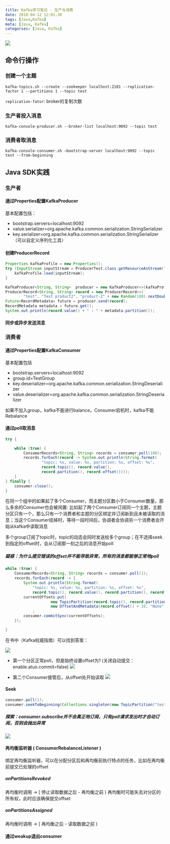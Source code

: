 ```yaml
---
title: Kafka学习笔记 - 生产与消费
date: 2018-04-12 12:01:30
tags: [Java,Kafka]
meta: [Java, Kafka]
categories: [Java, Kafka]
---
```



![](http://cloud.atomicer.cn/blog-img/20180412/Image0.png)

<!-- more -->

## 命令行操作


### 创建一个主题

```
kafka-topics.sh --create --zookeeper localhost:2181 --replication-factor 1 --partitions 1 --topic test
```
`replication-fator`: broker的复制次数

### 生产者投入消息

```
kafka-console-producer.sh --broker-list localhost:9092 --topic test
```

### 消费者取消息

```
kafka-console-consumer.sh —bootstrap-server localhost:9092 --topic test --from-beginning
```

## Java SDK实践


### 生产者

#### 通过Properties配置KafkaProducer

基本配置包括：

* bootstrap.servers=localhost:9092
* value.serializer=org.apache.kafka.common.serialization.StringSerializer
* key.serializer=org.apache.kafka.common.serialization.StringSerializer  （可以自定义序列化工具）

#### 创建ProducerRecord
```java
Properties kafkaProfile = new Properties();
try (InputStream inputStream = ProducerTest.class.getResourceAsStream("/producer.properties")) {
    kafkaProfile.load(inputStream);
}

KafkaProducer<String, String>  producer = new KafkaProducer<>(kafkaProfile);
ProducerRecord<String, String> record = new ProducerRecord<>(
        "test", "Test product2", "product-2" + new Random(100).nextDouble());
Future<RecordMetadata> future = producer.send(record);
RecordMetadata metadata = future.get();
System.out.println(record.value() + " : " + metadata.partition());
```

#### 同步或异步发送消息


### 消费者

#### 通过Properties配置KafkaConsumer
基本配置包括
* bootstrap.servers=localhost:9092
* group.id=TestGroup
* key.deserializer=org.apache.kafka.common.serialization.StringDeserializer
* value.deserializer=org.apache.kafka.common.serialization.StringDeserializer

如果不加入group，kafka不能进行balance，Consumer宕机时，kafka不能Rebalance

#### 通过poll取消息

```java
try {

    while (true) {
        ConsumerRecords<String, String> records = consumer.poll(100);
        records.forEach(record -> System.out.println(String.format(
                "topic: %s, value: %s, partition: %s, offset: %s",
                record.topic(), record.value(),
                record.partition(), record.offset())));
    }
} finally {
    consumer.close();
}
```

在同一个组中的如果起了多个Consumer，而主题分区数小于Consumer数量，那么多余的Consumer也会被闲置:
  比如起了两个Consumer订阅同一个主题，主题分区只有一个，那么只有一个消费者和主题的分区绑定并订阅新到且未被读取的消息；当这个Consumer挂掉时，等待一段时间后，协调者会协调另一个消费者会开始从kafka中读取消息

多个group订阅了topic时，topic的动态会同时发送给多个group；在不选择seek到指定的offset时，会从订阅那一刻之后的消息开始poll

##### 疑惑：为什么提交错误的offset并不能导致异常，所有的消息都能够正常地poll

```Java
while (true) {
    ConsumerRecords<String, String> records = consumer.poll(1);
    records.forEach(record -> {
        System.out.println(String.format(
            "topic: %s, value: %s, partition: %s, offset: %s",
            record.topic(), record.value(), record.partition(), record.offset()));
        currentOffsets.put(
                    new TopicPartition(record.topic(), record.partition()),
                    new OffsetAndMetadata(record.offset() + 10, "None"))
            ;
        consumer.commitSync(currentOffsets);
    });

}
```

在书中（Kafka权威指南）可以找到答案：

![](http://cloud.atomicer.cn/blog-img/20180412/Image1.png)

* 第一个分区正常poll，但是始终设置offset为1 (关闭自动提交： enable.atuo.commit=false)
![](http://cloud.atomicer.cn/blog-img/20180412/Image2.png)

* 第二个Consumer接管后，从offset处开始读取
![](http://cloud.atomicer.cn/blog-img/20180412/Image3.png)

#### Seek
```java
consumer.poll(1);
consumer.seekToBeginning(Collections.singleton(new TopicPartition("test", 0)));
```

##### 探索：consumer.subscribe并不会真正地订阅，只有poll请求发出时才自动订阅，否则会抛出异常

![](http://cloud.atomicer.cn/blog-img/20180412/Image4.png)

#### 再均衡监听器 ( ConsumerRebalanceListener )

绑定再均衡监听器，可以在分配分区后和再均衡前执行特点的任务，比如在再均衡前提交已处理的offset

##### onPartitionsRevoked
再均衡时调用 ->      [  停止读取数据之后 -   再均衡之前  )
再均衡时可能失去对分区的所有权，此时应该确保提交offset

##### onPartitionsAssigned
再均衡时调用 ->      [  再均衡之后 - 读取数据之前  )

#### 通过weakup退出consumer
